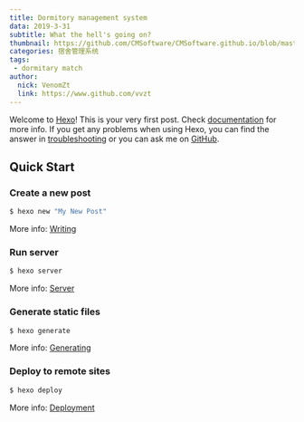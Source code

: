 ```yaml
---
title: Dormitory management system
data: 2019-3-31
subtitle: What the hell's going on?
thumbnail: https://github.com/CMSoftware/CMSoftware.github.io/blob/master/imgs/shou1.jpg?raw=true
categories: 宿舍管理系统
tags: 
 - dormitary match
author: 
  nick: VenomZt
  link: https://www.github.com/vvzt
---
```


Welcome to [Hexo](https://hexo.io/)! This is your very first post. Check [documentation](https://hexo.io/docs/) for more info. If you get any problems when using Hexo, you can find the answer in [troubleshooting](https://hexo.io/docs/troubleshooting.html) or you can ask me on [GitHub](https://github.com/hexojs/hexo/issues).

## Quick Start

### Create a new post

``` bash
$ hexo new "My New Post"
```

More info: [Writing](https://hexo.io/docs/writing.html)

### Run server

``` bash
$ hexo server
```

More info: [Server](https://hexo.io/docs/server.html)

### Generate static files

``` bash
$ hexo generate
```

More info: [Generating](https://hexo.io/docs/generating.html)

### Deploy to remote sites

``` bash
$ hexo deploy
```

More info: [Deployment](https://hexo.io/docs/deployment.html)
